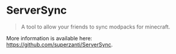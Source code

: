 # ServerSync
> A tool to allow your friends to sync modpacks for minecraft.

More information is available here: https://github.com/superzanti/ServerSync.
